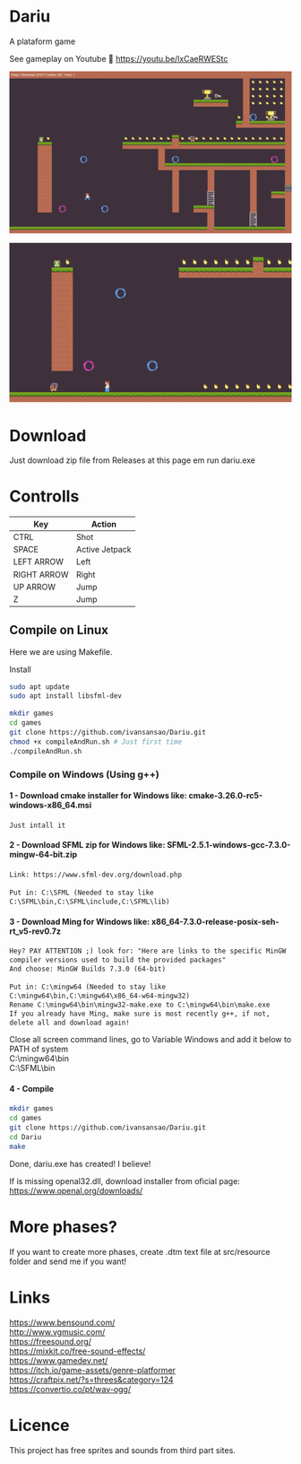 # Dariu

A plataform game

See gameplay on Youtube 🚀 
https://youtu.be/lxCaeRWEStc

![Alt Text](src/asset/show1.gif)

![Alt Text](src/asset/show2.gif)

# Download

Just download zip file from Releases at this page em run dariu.exe

# Controlls

Key    | Action
-------|-----------------
CTRL   |Shot  
SPACE  |Active Jetpack  
LEFT ARROW |Left  
RIGHT ARROW |Right  
UP ARROW |Jump  
Z |Jump  

## Compile on Linux

Here we are using Makefile.

Install
~~~bash
sudo apt update
sudo apt install libsfml-dev
~~~

~~~bash
mkdir games
cd games
git clone https://github.com/ivansansao/Dariu.git 
chmod +x compileAndRun.sh # Just first time
./compileAndRun.sh
~~~

### Compile on Windows (Using g++)

#### 1 - Download cmake installer for Windows like: cmake-3.26.0-rc5-windows-x86_64.msi

	Just intall it

#### 2 - Download SFML zip for Windows like: SFML-2.5.1-windows-gcc-7.3.0-mingw-64-bit.zip

	Link: https://www.sfml-dev.org/download.php

	Put in: C:\SFML (Needed to stay like C:\SFML\bin,C:\SFML\include,C:\SFML\lib)

#### 3 - Download Ming for Windows like: x86_64-7.3.0-release-posix-seh-rt_v5-rev0.7z

	Hey? PAY ATTENTION ;) look for: "Here are links to the specific MinGW compiler versions used to build the provided packages"	
	And choose: MinGW Builds 7.3.0 (64-bit)

	Put in: C:\mingw64 (Needed to stay like C:\mingw64\bin,C:\mingw64\x86_64-w64-mingw32)
	Rename C:\mingw64\bin\mingw32-make.exe to C:\mingw64\bin\make.exe
	If you already have Ming, make sure is most recently g++, if not, delete all and download again!

Close all screen command lines, go to Variable Windows and add it below to PATH of system  
C:\mingw64\bin  
C:\SFML\bin  

#### 4 - Compile

~~~bash
mkdir games
cd games
git clone https://github.com/ivansansao/Dariu.git 
cd Dariu  
make  
~~~

Done, dariu.exe has created! I believe!

If is missing openal32.dll, download installer from oficial page: https://www.openal.org/downloads/

# More phases?

If you want to create more phases, create .dtm text file at src/resource folder and send me if you want!

# Links

https://www.bensound.com/ <br>
http://www.vgmusic.com/ <br>
https://freesound.org/ <br>
https://mixkit.co/free-sound-effects/ <br>
https://www.gamedev.net/ <br>
https://itch.io/game-assets/genre-platformer <br>
https://craftpix.net/?s=threes&category=124 <br>
https://convertio.co/pt/wav-ogg/ <br>

# Licence

This project has free sprites and sounds from third part sites.
